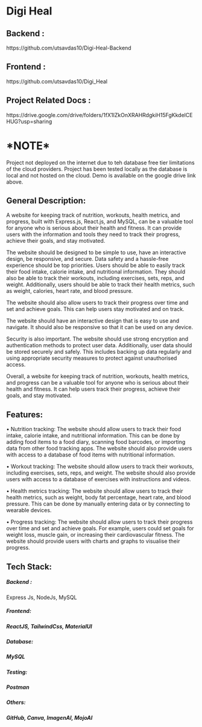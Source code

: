 <h1>Digi Heal </h1>

<h2>Backend :</h2> <p>https://github.com/utsavdas10/Digi-Heal-Backend </p>
<h2>Frontend :</h2> <p>https://github.com/utsavdas10/Digi_Heal </p>
<h2>Project Related Docs :</h2> <p>https://drive.google.com/drive/folders/1fX1IZkOnXRAHRdgkiH15FgKkdelCEHUG?usp=sharing </p>


<h1>*NOTE*</h1>
<p> Project not deployed on the internet due to teh database free tier limitations of the cloud providers. Project has been tested locally as the database is local and not hosted on the cloud. Demo is available on the google drive link above. </p>


<h2>General Description: </h2>


<p>A website for keeping track of nutrition, workouts, health metrics, and progress, built with Express.js, React.js, and MySQL, can be a valuable tool for anyone who is serious about their health and fitness. It can provide users with the information and tools they need to track their progress, achieve their goals, and stay motivated.

The website should be designed to be simple to use, have an interactive design, be responsive, and secure. Data safety and a hassle-free experience should be top priorities.
Users should be able to easily track their food intake, calorie intake, and nutritional information. They should also be able to track their workouts, including exercises, sets, reps, and weight. Additionally, users should be able to track their health metrics, such as weight, calories, heart rate, and blood pressure.

The website should also allow users to track their progress over time and set and achieve goals. This can help users stay motivated and on track.

The website should have an interactive design that is easy to use and navigate. It should also be responsive so that it can be used on any device.

Security is also important. The website should use strong encryption and authentication methods to protect user data. Additionally, user data should be stored securely and safely. This includes backing up data regularly and using appropriate security measures to protect against unauthorised access.

Overall, a website for keeping track of nutrition, workouts, health metrics, and progress can be a valuable tool for anyone who is serious about their health and fitness. It can help users track their progress, achieve their goals, and stay motivated. </p>





<h2>Features:</h2>

<p>
•	Nutrition tracking: The website should allow users to track their food intake, calorie intake, and nutritional information. This can be done by adding food items to a food diary, scanning food barcodes, or importing data from other food tracking apps. The website should also provide users with access to a database of food items with nutritional information.

•	Workout tracking: The website should allow users to track their workouts, including exercises, sets, reps, and weight. The website should also provide users with access to a database of exercises with instructions and videos.

•	Health metrics tracking: The website should allow users to track their health metrics, such as weight, body fat percentage, heart rate, and blood pressure. This can be done by manually entering data or by connecting to wearable devices.

•	Progress tracking: The website should allow users to track their progress over time and set and achieve goals. For example, users could set goals for weight loss, muscle gain, or increasing their cardiovascular fitness. The website should provide users with charts and graphs to visualise their progress.

</p>


<h2>Tech Stack: </h2>

<h5>Backend :</h5>  <p>Express Js, NodeJs, MySQL </p>
<h5>Frontend: <h5> <p>ReactJS, TailwindCss, MaterialUI</p>
<h5>Database: <h5> <p>MySQL</p>
<h5>Testing: <h5> <p>Postman</p>
<h5>Others: <h5> <p>GitHub, Canva, ImagenAI, MojoAI</p>


